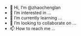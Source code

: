 - 👋 Hi, I’m @zhaochenglan
- 👀 I’m interested in ...
- 🌱 I’m currently learning ...
- 💞️ I’m looking to collaborate on ...
- 📫 How to reach me ...

<!---
zhaochenglan/zhaochenglan is a ✨ special ✨ repository because its `README.md` (this file) appears on your GitHub profile.
You can click the Preview link to take a look at your changes.
--->
